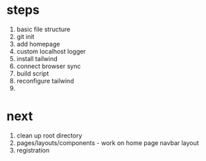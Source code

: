 # steps

1. basic file structure
2. git init
3. add homepage
4. custom localhost logger
5. install tailwind
6. connect browser sync
7. build script
8. reconfigure tailwind
9. 

# next

1. clean up root directory
2. pages/layouts/components - work on home page navbar layout
3. registration
